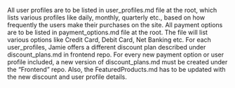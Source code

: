 All user profiles are to be listed in user_profiles.md file at the root, which lists various profiles like daily, monthly, quarterly etc., based on how frequently the users make their purchases on the site.
All payment options are to be listed in payment_options.md file at the root. The file will list various options like Credit Card, Debit Card, Net Banking etc.
For each user_profiles, Jamie offers a different discount plan described under discount_plans.md in frontend repo.
For every new payment option or user profile included, a new version of discount_plans.md must be created under the “Frontend” repo.
Also, the FeaturedProducts.md has to be updated with the new discount and user profile details.
